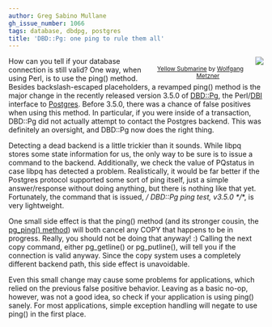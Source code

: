 ```yaml
---
author: Greg Sabino Mullane
gh_issue_number: 1066
tags: database, dbdpg, postgres
title: 'DBD::Pg: one ping to rule them all'
---
```




<div class="separator" style="clear: both; float: right; text-align: center;"><a href="https://flic.kr/p/25b8Ch" imageanchor="1" style="clear: right; float: right; margin-bottom: 1em; margin-left: 1em;"><img border="0" src="/blog/2015/01/07/dbdpg-one-ping-to-rule-them-all/image-0.jpeg"/></a>
<br/><small><a href="https://flic.kr/p/25b8Ch">Yellow Submarine</a> by <a href="https://www.flickr.com/photos/bolfster/">Wolfgang Metzner</a></small></div>

How can you tell if your database connection is still valid? One way, when using Perl, is to use the ping() method.
Besides backslash-escaped placeholders, a revamped ping() method is the major change in the recently released version 3.5.0 of [DBD::Pg](http://search.cpan.org/dist/DBD-Pg/), the Perl/[DBI](http://search.cpan.org/dist/DBI/DBI.pm#ping) interface to 
[Postgres](https://postgres.org/). Before 3.5.0, there was a chance of false positives when using this method. In particular, if you were inside of a transaction, DBD::Pg did not actually attempt to contact the Postgres backend. This was definitely an oversight, and DBD::Pg now does the right thing.

Detecting a dead backend is a little trickier than it sounds. While libpq stores some state information for us, the only way to be sure is to issue a command to the backend. Additionally, we check the value of PQstatus in case libpq has detected a problem. Realistically, it would be far better if the Postgres protocol supported some sort of ping itself, just a simple answer/response without doing anything, but there is nothing like that yet. Fortunately, the command that is issued, **/* DBD::Pg ping test, v3.5.0 */**, is very lightweight.

One small side effect is that the ping() method (and its stronger cousin, the [pg_ping() method](http://search.cpan.org/dist/DBD-Pg/Pg.pm#pg_ping)) will both cancel any COPY that happens to be in progress. Really, you should not be doing that anyway! :) Calling the next copy command, either pg_getline() or pg_putline(), will tell you if the connection is valid anyway. Since the copy system uses a completely different backend path, this side effect is unavoidable.

Even this small change may cause some problems for applications, which relied on the previous false positive behavior. Leaving as a basic no-op, however, was not a good idea, so check if your application is using ping() sanely. For most applications, simple exception handling will negate to use ping() in the first place.


